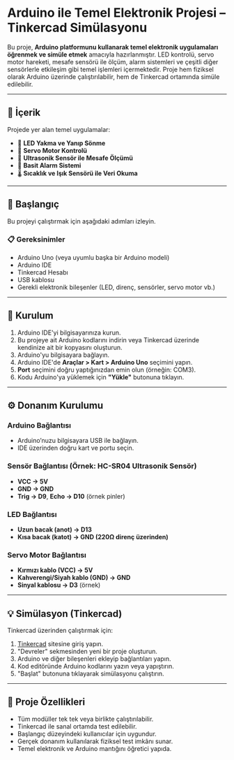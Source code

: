 # Arduino ile Temel Elektronik Projesi – Tinkercad Simülasyonu

Bu proje, **Arduino platformunu kullanarak temel elektronik uygulamaları öğrenmek ve simüle etmek** amacıyla hazırlanmıştır. LED kontrolü, servo motor hareketi, mesafe sensörü ile ölçüm, alarm sistemleri ve çeşitli diğer sensörlerle etkileşim gibi temel işlemleri içermektedir. Proje hem fiziksel olarak Arduino üzerinde çalıştırılabilir, hem de Tinkercad ortamında simüle edilebilir.

---

## 🔧 İçerik

Projede yer alan temel uygulamalar:

- 🔴 **LED Yakma ve Yanıp Sönme**
- 🔁 **Servo Motor Kontrolü**
- 📏 **Ultrasonik Sensör ile Mesafe Ölçümü**
- 🚨 **Basit Alarm Sistemi**
- 🌡️ **Sıcaklık ve Işık Sensörü ile Veri Okuma**

---

## 🚀 Başlangıç

Bu projeyi çalıştırmak için aşağıdaki adımları izleyin.

### 📋 Gereksinimler

- Arduino Uno (veya uyumlu başka bir Arduino modeli)  
- Arduino IDE
- Tinkercad Hesabı
- USB kablosu  
- Gerekli elektronik bileşenler (LED, direnç, sensörler, servo motor vb.)

---

## 🔌 Kurulum

1. Arduino IDE'yi bilgisayarınıza kurun.
2. Bu projeye ait Arduino kodlarını indirin veya Tinkercad üzerinde kendinize ait bir kopyasını oluşturun.
3. Arduino'yu bilgisayara bağlayın.
4. Arduino IDE'de **Araçlar > Kart > Arduino Uno** seçimini yapın.
5. **Port** seçimini doğru yaptığınızdan emin olun (örneğin: COM3).
6. Kodu Arduino'ya yüklemek için **"Yükle"** butonuna tıklayın.

---

## ⚙️ Donanım Kurulumu

### Arduino Bağlantısı

- Arduino’nuzu bilgisayara USB ile bağlayın.
- IDE üzerinden doğru kart ve portu seçin.

### Sensör Bağlantısı (Örnek: HC-SR04 Ultrasonik Sensör)

- **VCC → 5V**  
- **GND → GND**  
- **Trig → D9**, **Echo → D10** (örnek pinler)

### LED Bağlantısı

- **Uzun bacak (anot) → D13**  
- **Kısa bacak (katot) → GND (220Ω direnç üzerinden)**

### Servo Motor Bağlantısı

- **Kırmızı kablo (VCC) → 5V**
- **Kahverengi/Siyah kablo (GND) → GND**
- **Sinyal kablosu → D3** (örnek)

---

## 💡 Simülasyon (Tinkercad)

Tinkercad üzerinden çalıştırmak için:

1. [Tinkercad](https://www.tinkercad.com/) sitesine giriş yapın.
2. "Devreler" sekmesinden yeni bir proje oluşturun.
3. Arduino ve diğer bileşenleri ekleyip bağlantıları yapın.
4. Kod editöründe Arduino kodlarını yazın veya yapıştırın.
5. "Başlat" butonuna tıklayarak simülasyonu çalıştırın.

---

## 📌 Proje Özellikleri

- Tüm modüller tek tek veya birlikte çalıştırılabilir.
- Tinkercad ile sanal ortamda test edilebilir.
- Başlangıç düzeyindeki kullanıcılar için uygundur.
- Gerçek donanım kullanılarak fiziksel test imkânı sunar.
- Temel elektronik ve Arduino mantığını öğretici yapıda.

